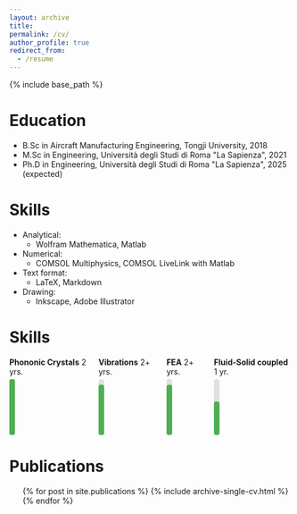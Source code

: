 ```yaml
---
layout: archive
title:
permalink: /cv/
author_profile: true
redirect_from:
  - /resume
---
```


{% include base_path %}

Education
======
* B.Sc in Aircraft Manufacturing Engineering, Tongji University, 2018
* M.Sc in Engineering, Università degli Studi di Roma "La Sapienza", 2021
* Ph.D in Engineering, Università degli Studi di Roma "La Sapienza", 2025 (expected)

  
Skills
======
* Analytical:
  * Wolfram Mathematica, Matlab
* Numerical:
  * COMSOL Multiphysics, COMSOL LiveLink with Matlab
* Text format:
  * LaTeX, Markdown
* Drawing:
  * Inkscape, Adobe Illustrator

# Skills

<div style="display: flex; align-items: flex-end; gap: 20px;">

  <div>
    <strong>Phononic Crystals</strong> 2 yrs.<br>
    <div style="background-color: #e0e0e0; border-radius: 4px; width: 10px; height: 100px; margin-top: 5px; position: relative;">
      <div style="background-color: #4CAF50; width: 10px; height: 100%; border-radius: 4px; position: absolute; bottom: 0;"></div>
    </div>
  </div>

  <div>
    <strong>Vibrations</strong> 2+ yrs.<br>
    <div style="background-color: #e0e0e0; border-radius: 4px; width: 10px; height: 100px; margin-top: 5px; position: relative;">
      <div style="background-color: #4CAF50; width: 10px; height: 90%; border-radius: 4px; position: absolute; bottom: 0;"></div>
    </div>
  </div>

  <div>
    <strong>FEA</strong> 2+ yrs.<br>
    <div style="background-color: #e0e0e0; border-radius: 4px; width: 10px; height: 100px; margin-top: 5px; position: relative;">
      <div style="background-color: #4CAF50; width: 10px; height: 90%; border-radius: 4px; position: absolute; bottom: 0;"></div>
    </div>
  </div>

  <div>
    <strong>Fluid-Solid coupled</strong> 1 yr.<br>
    <div style="background-color: #e0e0e0; border-radius: 4px; width: 10px; height: 100px; margin-top: 5px; position: relative;">
      <div style="background-color: #4CAF50; width: 10px; height: 60%; border-radius: 4px; position: absolute; bottom: 0;"></div>
    </div>
  </div>

</div>



Publications
======
  <ul>{% for post in site.publications %}
    {% include archive-single-cv.html %}
  {% endfor %}</ul>

